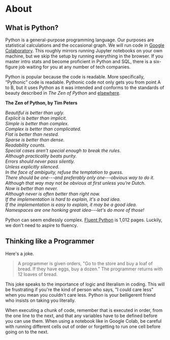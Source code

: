 # About

## What is Python?

Python is a general-purpose programming language. Our purposes are statistical calculations and the occasional graph. We will run code in [Google Colaboratory](https://colab.research.google.com/). This roughly mirrors running Jupyter notebooks on your own machine, but we skip the setup by running everything in the browser. If you master intro stats and become proficient in Python and SQL, there is a six-figure job waiting for you at any number of tech companies.

Python is popular because the code is readable. More specifically, “Pythonic” code is readable. Pythonic code not only gets you from point A to B, but it uses Python as it was intended and conforms to the standards of beauty described in *The Zen of Python* and [elsewhere](https://peps.python.org/pep-0008/).

**The Zen of Python, by Tim Peters**

*Beautiful is better than ugly.*  
*Explicit is better than implicit.*  
*Simple is better than complex.*  
*Complex is better than complicated.*  
*Flat is better than nested.*  
*Sparse is better than dense.*  
*Readability counts.*  
*Special cases aren't special enough to break the rules.*  
*Although practicality beats purity.*  
*Errors should never pass silently.*  
*Unless explicitly silenced.*  
*In the face of ambiguity, refuse the temptation to guess.*  
*There should be one---and preferably only one---obvious way to do it.*  
*Although that way may not be obvious at first unless you're Dutch.*  
*Now is better than never.*  
*Although never is often better than *right* now.*  
*If the implementation is hard to explain, it's a bad idea.*  
*If the implementation is easy to explain, it may be a good idea.*  
*Namespaces are one honking great idea---let's do more of those!*

Python can seem endlessly complex. [Fluent Python](https://www.oreilly.com/library/view/fluent-python-2nd/9781492056348) is 1,012 pages. Luckily, we don't need to aspire to fluency.

## Thinking like a Programmer

Here's a joke. 

> A programmer is given orders, "Go to the store and buy a loaf of bread. If they have eggs, buy a dozen." The programmer returns with 12 loaves of bread.

This joke speaks to the importance of logic and literalism in coding. This will be frustrating if you're the kind of person who says, "I could care less" when you mean you couldn't care less. Python is your belligerent friend who insists on taking you literally.

When executing a chunk of code, remember that is executed in order, from the one line to the next, and that any variables have to be defined before you can use them. When using a notebook like in Google Colab, be careful with running different cells out of order or forgetting to run one cell before going on to the next. 
